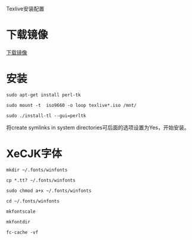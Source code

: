 Texlive安装配置

# 下载镜像
[下载镜像](http://mirrors.ustc.edu.cn/CTAN/systems/texlive/Images/)

# 安装
`sudo apt-get install perl-tk`

`sudo mount -t  iso9660 -o loop texlive*.iso /mnt/`

`sudo ./install-tl --gui=perltk`

将create symlinks in system directories可后面的选项设置为Yes，开始安装。

# XeCJK字体
`mkdir ~/.fonts/winfonts`

`cp *.tt? ~/.fonts/winfonts`

`sudo chmod a+x ~/.fonts/winfonts`

`cd ~/.fonts/winfonts`

`mkfontscale`

`mkfontdir`

`fc-cache -vf`
